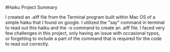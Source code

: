 #Haiku Project Summary

I created an .aiff file from the Terminal program built within Mac OS of a simple haiku that I found on google. I utilized the "say" command in terminal to read out this haiku and the -o command to create an .aiff file.
I faced very few challenges in this project, only having an issue with occasional typos, or forgetting to include a part of the command that is required for the code to read out correctly.
